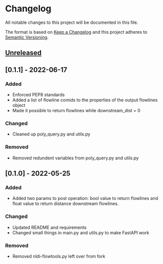 # Changelog

All notable changes to this project will be documented in this file.

The format is based on [Keep a Changelog](http://keepachangelog.com/en/1.0.0/)
and this project adheres to [Semantic Versioning](http://semver.org/spec/v2.0.0.html).

## [Unreleased](https://github.com/USGS-WiM/nldi_polygon_query/)

## [0.1.1] - 2022-06-17
### Added 
- Enforced PEP8 standards
- Added a list of flowline comids to the properties of the output flowlines object
- Made it possible to return flowlines while downstream_dist = 0

### Changed  
- Cleaned up poly_query.py and utils.py

### Removed 
- Removed redundent variables from poly_query.py and utils.py



## [0.1.0] - 2022-05-25
### Added 
- Added two params to post operation: bool value to return flowlines and float value to return distance downstream flowlines.

### Changed  
- Updated README and requirements
- Changed small things in main.py and utils.py to make FastAPI work

### Removed 
- Removed nldi-flowtools.py left over from fork
